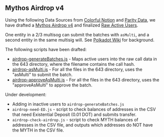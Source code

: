 ## Mythos Airdrop v4


Using the following Data Sources from [Colorful Notion](./COLORFULNOTION.md) and [Parity Data](https://docs.google.com/spreadsheets/d/1vjiuA-qZvBOvWD8cs8Z0aXoqnpuWjfbt_y2hh5adSFI/edit?gid=1618838395#gid=1618838395), we have drafted a [Mythos Airdrop v4](https://dune.com/substrate/mythos-airdrop-v4) and finalized [Raw Active Users](./mythos-airdrop-v4-activeusers-20240818.csv).

One entity in a 2/3 multisog can submit the batches with `asMulti`, and a second entity in the same multisig will.  See [Polkadot Wiki](https://wiki.polkadot.network/docs/learn-guides-accounts-multisig) for background.

The following scripts have been drafted:
* [airdrop-generateBatches.js](./airdrop-generateBatches.js) - Maps active users into the raw call data in the 643 directory, where the filename contains the call hash.  
* [airdrop-asMulti.js](./airdrop-asMulti.js) - For all the files in the 643 directory, uses the "asMulti" to submit the batch.
* [airdrop-approveAsMulti.js](./airdrop-approveAsMulti.js) - For all the files in the 643 directory, uses the "approveAsMulti" to approve the batch.

Under development:
* Adding in inactive users to `airdrop-generateBatches.js`
* `airdrop-need-ED.js` - script to check balances of addresses in the CSV that need Existential Deposit (0.01 DOT) and submits transfer.
* `airdrop-check-airdrop.js` - script to check MYTH balances of addresses in the CSV file, and outputs which addresses do NOT have the MYTH in the CSV file.






